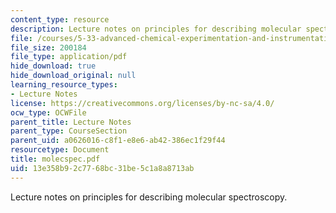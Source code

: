 ```yaml
---
content_type: resource
description: Lecture notes on principles for describing molecular spectroscopy.
file: /courses/5-33-advanced-chemical-experimentation-and-instrumentation-fall-2007/13e358b92c7768bc31be5c1a8a8713ab_molecspec.pdf
file_size: 200184
file_type: application/pdf
hide_download: true
hide_download_original: null
learning_resource_types:
- Lecture Notes
license: https://creativecommons.org/licenses/by-nc-sa/4.0/
ocw_type: OCWFile
parent_title: Lecture Notes
parent_type: CourseSection
parent_uid: a0626016-c8f1-e8e6-ab42-386ec1f29f44
resourcetype: Document
title: molecspec.pdf
uid: 13e358b9-2c77-68bc-31be-5c1a8a8713ab
---
```

Lecture notes on principles for describing molecular spectroscopy.